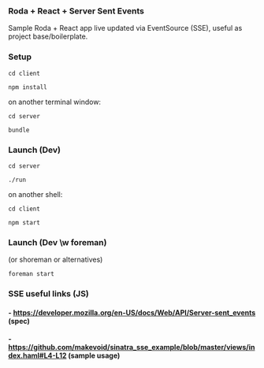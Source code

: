 
### Roda + React + Server Sent Events

Sample Roda + React app live updated via EventSource (SSE), useful as project base/boilerplate.


### Setup

```
cd client

npm install
```

on another terminal window:

```
cd server

bundle
```

### Launch (Dev)

```
cd server

./run
```

on another shell:

```
cd client

npm start
```

### Launch (Dev \w foreman)

(or shoreman or alternatives)

```
foreman start
```


### SSE useful links (JS)

#### - https://developer.mozilla.org/en-US/docs/Web/API/Server-sent_events (spec)
#### - https://github.com/makevoid/sinatra_sse_example/blob/master/views/index.haml#L4-L12 (sample usage)
